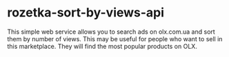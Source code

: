 # rozetka-sort-by-views-api

This simple web service allows you to search ads on olx.com.ua and sort them by number of views. This may be useful for people who want to sell in this marketplace. They will find the most popular products on OLX.